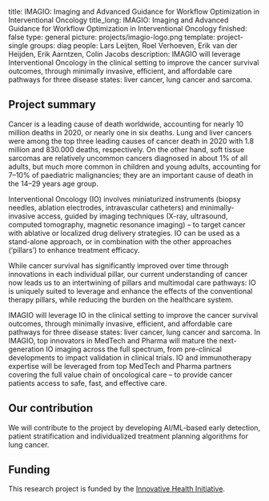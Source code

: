 title: IMAGIO: Imaging and Advanced Guidance for Workflow Optimization in Interventional Oncology
title_long: IMAGIO: Imaging and Advanced Guidance for Workflow Optimization in Interventional Oncology
finished: false
type: general
picture: projects/imagio-logo.png
template: project-single
groups: diag
people: Lars Leijten, Roel Verhoeven, Erik van der Heijden, Erik Aarntzen, Colin Jacobs
description: IMAGIO will leverage Interventional Oncology in the clinical setting to improve the cancer survival outcomes, through minimally invasive, efficient, and affordable care pathways for three disease states: liver cancer, lung cancer and sarcoma.

## Project summary
Cancer is a leading cause of death worldwide, accounting for nearly 10 million deaths in 2020, or nearly one in six deaths. Lung and liver cancers were among the top three leading causes of cancer death in 2020 with 1.8 million and 830.000 deaths, respectively. On the other hand, soft tissue sarcomas are relatively uncommon cancers diagnosed in about 1% of all adults, but much more common in children and young adults, accounting for 7–10% of paediatric malignancies; they are an important cause of death in the 14–29 years age group.

Interventional Oncology (IO) involves miniaturized instruments (biopsy needles, ablation electrodes, intravascular catheters) and minimally-invasive access, guided by imaging techniques (X-ray, ultrasound, computed tomography, magnetic resonance imaging) – to target cancer with ablative or localized drug delivery strategies. IO can be used as a stand-alone approach, or in combination with the other approaches (‘pillars’) to enhance treatment efficacy.

While cancer survival has significantly improved over time through innovations in each individual pillar, our current understanding of cancer now leads us to an intertwining of pillars and multimodal care pathways: IO is uniquely suited to leverage and enhance the effects of the conventional therapy pillars, while reducing the burden on the healthcare system.

IMAGIO will leverage IO in the clinical setting to improve the cancer survival outcomes, through minimally invasive, efficient, and affordable care pathways for three disease states: liver cancer, lung cancer and sarcoma. In IMAGIO, top innovators in MedTech and Pharma will mature the next-generation IO imaging across the full spectrum, from pre-clinical developments to impact validation in clinical trials. IO and immunotherapy expertise will be leveraged from top MedTech and Pharma partners covering the full value chain of oncological care – to provide cancer patients access to safe, fast, and effective care.

## Our contribution
We will contribute to the project by developing AI/ML-based early detection, patient stratification and individualized treatment planning algorithms for lung cancer.

## Funding
This research project is funded by the [Innovative Health Initiative](https://www.ihi.europa.eu/).
